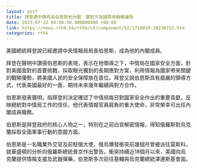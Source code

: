 ```yaml
---
layout: post
title: 拜登邀中情局長伯恩斯到內閣　讚對方為國帶來戰略優勢
date: 2023-07-22 04:50:50.000000000 +08:00
link: https://news.rthk.hk/rthk/ch/component/k2/1710019-20230722.htm
categories: rthk
---
```


美國總統拜登說已經邀請中央情報局局長伯恩斯，成為他的內閣成員。

拜登在聲明中讚揚伯恩斯的表現，表示在他領導之下，中情局在國家安全方面，針對美國面對的首要挑戰，採取眼光獨到的長期應對方案，利用情報為國家帶來關鍵的戰略優勢，將美國人民的安全保障放在首位。拜登又說伯恩斯具有威嚴的領導方式，代表美國最好的一面，期待未來幾年繼續與對方合作。

伯恩斯發表聲明，指拜登的決定確認了中情局每日對國家安全作出的重要貢獻，反映總統對中情局工作的信任，他代表情報官員肩負的重大使命，非常榮幸可出任內閣成員職務。

伯恩斯是拜登政府的核心人物之一，特別在之前白宮解密情報，得知俄羅斯對烏克蘭採取全面軍事行動的意圖方面。

伯恩斯是一名職業外交官及前駐俄大使，俄烏爆發衝突前幾個月曾被派往莫斯科，就華盛頓的分析向俄羅斯總統普京作出警告。衝突持續近18個月以來，美國向烏克蘭提供情報支援及武器彈藥，伯恩斯多次前往基輔與烏克蘭總統澤連斯基會面。
